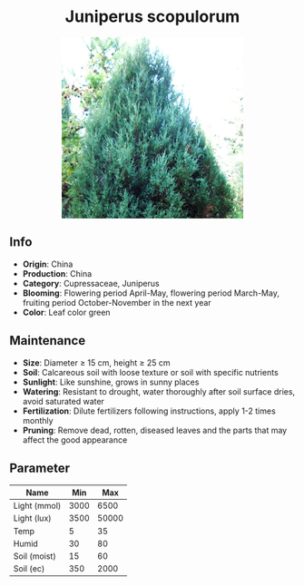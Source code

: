 <h1 align='center'>Juniperus scopulorum</h1>
<p align="center">
    <img 
        align='center'
        width='320'
        src="../images/juniperus scopulorum.png" 
        alt='Juniperus scopulorum' />
</p>

## Info

 - **Origin**: China
 - **Production**: China
 - **Category**: Cupressaceae, Juniperus
 - **Blooming**: Flowering period April-May, flowering period March-May, fruiting period October-November in the next year
 - **Color**: Leaf color green

## Maintenance

 - **Size**: Diameter ≥ 15 cm, height ≥ 25 cm
 - **Soil**: Calcareous soil with loose texture or soil with specific nutrients
 - **Sunlight**: Like sunshine, grows in sunny places
 - **Watering**: Resistant to drought, water thoroughly after soil surface dries, avoid saturated water
 - **Fertilization**: Dilute fertilizers following instructions, apply 1-2 times monthly
 - **Pruning**: Remove dead, rotten, diseased leaves and the parts that may affect the good appearance

## Parameter

| Name         | Min  | Max   |
|--------------|------|-------|
| Light (mmol) | 3000 | 6500  |
| Light (lux)  | 3500 | 50000 |
| Temp         | 5    | 35    |
| Humid        | 30   | 80    |
| Soil (moist) | 15   | 60    |
| Soil (ec)    | 350  | 2000  |